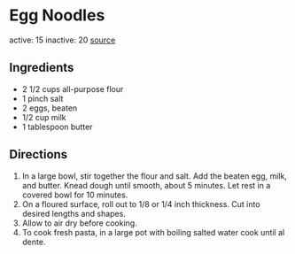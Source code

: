 # Egg Noodles
active: 15
inactive: 20
[source](https://www.allrecipes.com/recipe/11991/egg-noodles/)
## Ingredients
* 2 1/2 cups all-purpose flour
* 1 pinch salt
* 2 eggs, beaten
* 1/2 cup milk
* 1 tablespoon butter
## Directions
1. In a large bowl, stir together the flour and salt. Add the beaten egg, milk, and butter. Knead dough until smooth, about 5 minutes. Let rest in a covered bowl for 10 minutes.
2. On a floured surface, roll out to 1/8 or 1/4 inch thickness. Cut into desired lengths and shapes.
3. Allow to air dry before cooking.
4. To cook fresh pasta, in a large pot with boiling salted water cook until al dente.
